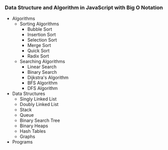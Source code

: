<h3>Data Structure and Algorithm in JavaScript with Big O Notation</h3>

<ul>
  <li>
    Algorithms
    <ul>
      <li>
        Sorting Algorithms
        <ul>
          <li>Bubble Sort</li>
          <li>Insertion Sort</li>
          <li>Selection Sort</li>
          <li>Merge Sort</li>
          <li>Quick Sort</li>
          <li>Radix Sort</li>
        </ul>
      </li>
      <li>
        Searching Algorithms
        <ul>
          <li>Linear Search</li>
          <li>Binary Search</li>
          <li>Dijkstra's Algorithm</li>
          <li>BFS Algorithm</li>
          <li>DFS Algorithm</li>
        </ul>
      </li>
    </ul>
  </li>
  <li>
    Data Structures
    <ul>
      <li>Singly Linked List</li>
      <li>Doubly Linked List</li>
      <li>Stack</li>
      <li>Queue</li>
      <li>Binary Search Tree</li>
      <li>Binary Heaps</li>
      <li>Hash Tables</li>
      <li>Graphs</li>
    </ul>
  </li>
  <li>Programs</li>
</ul>
